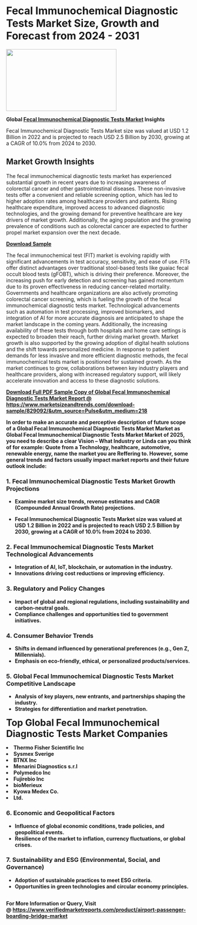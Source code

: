 <H1>Fecal Immunochemical Diagnostic Tests Market Size, Growth and Forecast from 2024 - 2031</H1><img class="aligncenter size-medium wp-image-584254" src="https://thirdeyenews.in/wp-content/uploads/2024/09/Global-Market-Research-300x168.jpeg" alt="" width="300" height="168" /><p><strong>Global&nbsp;<a href="https://www.marketsizeandtrends.com/download-sample/829092/&amp;utm_source=Pulse&amp;utm_medium=218">Fecal Immunochemical Diagnostic Tests Market</a> Insights</strong></p><p>Fecal Immunochemical Diagnostic Tests Market size was valued at USD 1.2 Billion in 2022 and is projected to reach USD 2.5 Billion by 2030, growing at a CAGR of 10.0% from 2024 to 2030.</p><p><h2>Market Growth Insights</h2> <p>The fecal immunochemical diagnostic tests market has experienced substantial growth in recent years due to increasing awareness of colorectal cancer and other gastrointestinal diseases. These non-invasive tests offer a convenient and reliable screening option, which has led to higher adoption rates among healthcare providers and patients. Rising healthcare expenditure, improved access to advanced diagnostic technologies, and the growing demand for preventive healthcare are key drivers of market growth. Additionally, the aging population and the growing prevalence of conditions such as colorectal cancer are expected to further propel market expansion over the next decade.</p> <p><strong><a href="#">Download Sample</a></strong></p> <p>The fecal immunochemical test (FIT) market is evolving rapidly with significant advancements in test accuracy, sensitivity, and ease of use. FITs offer distinct advantages over traditional stool-based tests like guaiac fecal occult blood tests (gFOBT), which is driving their preference. Moreover, the increasing push for early detection and screening has gained momentum due to its proven effectiveness in reducing cancer-related mortality. Governments and healthcare organizations are also actively promoting colorectal cancer screening, which is fueling the growth of the fecal immunochemical diagnostic tests market. Technological advancements such as automation in test processing, improved biomarkers, and integration of AI for more accurate diagnosis are anticipated to shape the market landscape in the coming years. Additionally, the increasing availability of these tests through both hospitals and home care settings is expected to broaden their reach, further driving market growth. Market growth is also supported by the growing adoption of digital health solutions and the shift towards personalized medicine. In response to patient demands for less invasive and more efficient diagnostic methods, the fecal immunochemical tests market is positioned for sustained growth. As the market continues to grow, collaborations between key industry players and healthcare providers, along with increased regulatory support, will likely accelerate innovation and access to these diagnostic solutions.</p> <p><strong><a href="#"></p><p><span class=""><strong>Download Full PDF Sample Copy of Global Fecal Immunochemical Diagnostic Tests Market Report</strong> @ <a href="https://www.marketsizeandtrends.com/download-sample/829092/&amp;utm_source=Pulse&amp;utm_medium=218" target="_blank">https://www.marketsizeandtrends.com/download-sample/829092/&amp;utm_source=Pulse&amp;utm_medium=218</a></span></p><p>In order to make an accurate and perceptive description of future scope of a Global&nbsp;Fecal Immunochemical Diagnostic Tests Market Market as Global&nbsp;Fecal Immunochemical Diagnostic Tests Market Market of 2025, you need to describe a clear Vision &ndash; What Industry or Linda can you think of for example: Quote from a Technology, healthcare, automotive, renewable energy, name the market you are Reffering to. However, some general trends and factors usually impact market reports and their future outlook include:</p><h3>1.&nbsp;<strong>Fecal Immunochemical Diagnostic Tests Market Growth Projections</strong></h3><ul><li>Examine market size trends, revenue estimates and CAGR (Compounded Annual Growth Rate) projections.</li><li><p>Fecal Immunochemical Diagnostic Tests Market size was valued at USD 1.2 Billion in 2022 and is projected to reach USD 2.5 Billion by 2030, growing at a CAGR of 10.0% from 2024 to 2030.</p></li></ul><h3>2.&nbsp;<strong>Fecal Immunochemical Diagnostic Tests Market Technological Advancements</strong></h3><ul><li>Integration of AI, IoT, blockchain, or automation in the industry.</li><li>Innovations driving cost reductions or improving efficiency.</li></ul><h3>3.&nbsp;<strong>Regulatory and Policy Changes</strong></h3><ul><li>Impact of global and regional regulations, including sustainability and carbon-neutral goals.</li><li>Compliance challenges and opportunities tied to government initiatives.</li></ul><h3>4.&nbsp;<strong>Consumer Behavior Trends</strong></h3><ul><li>Shifts in demand influenced by generational preferences (e.g., Gen Z, Millennials).</li><li>Emphasis on eco-friendly, ethical, or personalized products/services.</li></ul><h3>5.&nbsp;<strong>Global Fecal Immunochemical Diagnostic Tests Market Competitive Landscape</strong></h3><ul><li>Analysis of key players, new entrants, and partnerships shaping the industry.</li><li>Strategies for differentiation and market penetration.</li></ul><p data-pm-slice="1 1 []"><span style="color: inherit; font-family: inherit; font-size: 25px;">Top Global Fecal Immunochemical Diagnostic Tests Market Companies</span></p><div class="" data-test-id=""><p><li>Thermo Fisher Scientific Inc</li><li> Sysmex Sverige</li><li> BTNX Inc</li><li> Menarini Diagnostics s.r.l</li><li> Polymedco Inc</li><li> Fujirebio Inc</li><li> bioMerieux</li><li> Kyowa Medex Co.</li><li> Ltd.</li></p></div><h3>6.&nbsp;<strong>Economic and Geopolitical Factors</strong></h3><ul><li>Influence of global economic conditions, trade policies, and geopolitical events.</li><li>Resilience of the market to inflation, currency fluctuations, or global crises.</li></ul><h3>7.&nbsp;<strong>Sustainability and ESG (Environmental, Social, and Governance)</strong></h3><ul><li>Adoption of sustainable practices to meet ESG criteria.</li><li>Opportunities in green technologies and circular economy principles.</li></ul><h2><strong style="font-size: 14px;">For More Information or Query, Visit @&nbsp;</strong><a style="background-color: #ffffff; font-size: 14px;" href="https://www.marketsizeandtrends.com/report/fecal-immunochemical-diagnostic-tests-market/" target="_blank">https://www.verifiedmarketreports.com/product/airport-passenger-boarding-bridge-market</a></h2>
